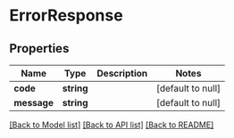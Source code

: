 # ErrorResponse

## Properties
Name | Type | Description | Notes
------------ | ------------- | ------------- | -------------
**code** | **string** |  | [default to null]
**message** | **string** |  | [default to null]

[[Back to Model list]](../README.md#documentation-for-models) [[Back to API list]](../README.md#documentation-for-api-endpoints) [[Back to README]](../README.md)


